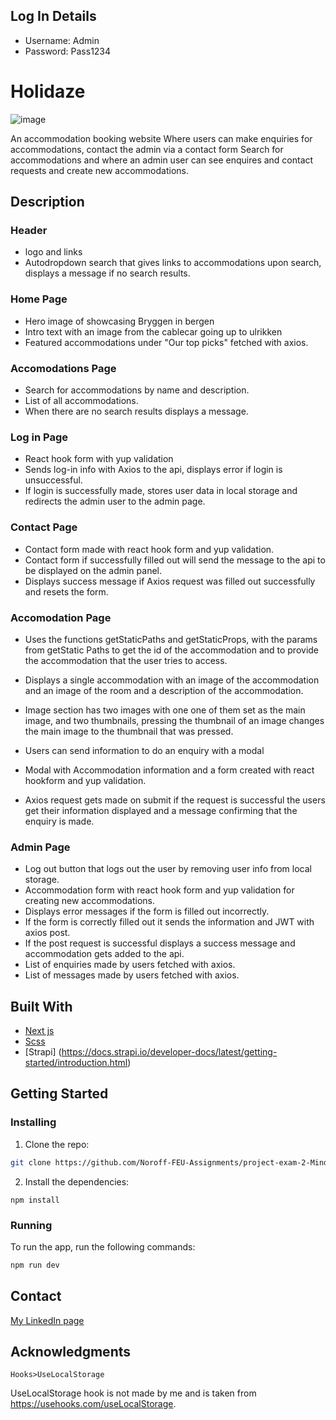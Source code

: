 ## Log In Details

- Username: Admin
- Password: Pass1234

# Holidaze

![image](https://res.cloudinary.com/dmypm1x6b/image/upload/v1654120953/holidaze_zo7txe.jpg)

An accommodation booking website Where users can make enquiries for accommodations, contact the admin via a contact form
Search for accommodations and where an admin user can see enquires and contact requests and create new accommodations.

## Description

### Header

- logo and links
- Autodropdown search that gives links to accommodations upon search, displays a message if no search results.

### Home Page

- Hero image of showcasing Bryggen in bergen
- Intro text with an image from the cablecar going up to ulrikken
- Featured accommodations under "Our top picks" fetched with axios.

### Accomodations Page

- Search for accommodations by name and description.
- List of all accommodations.
- When there are no search results displays a message.

### Log in Page

- React hook form with yup validation
- Sends log-in info with Axios to the api, displays error if login is unsuccessful.
- If login is successfully made, stores user data in local storage and redirects the admin user to the admin page.

### Contact Page

- Contact form made with react hook form and yup validation.
- Contact form if successfully filled out will send the message to the api to be displayed on the admin panel.
- Displays success message if Axios request was filled out successfully and resets the form.

### Accomodation Page

- Uses the functions getStaticPaths and getStaticProps, with the params from getStatic Paths to get the id of the accommodation and to provide the accommodation that the user tries to access.

- Displays a single accommodation with an image of the accommodation and an image of the room and a description of the accommodation.

- Image section has two images with one one of them set as the main image, and two thumbnails, pressing the thumbnail of an image changes the main image to the thumbnail that was pressed.

- Users can send information to do an enquiry with a modal

- Modal with Accommodation information and a form created with react hookform and yup validation.

- Axios request gets made on submit if the request is successful the users get their information displayed and a message confirming that the enquiry is made.

### Admin Page

- Log out button that logs out the user by removing user info from local storage.
- Accommodation form with react hook form and yup validation for creating new accommodations.
- Displays error messages if the form is filled out incorrectly.
- If the form is correctly filled out it sends the information and JWT with axios post.
- If the post request is successful displays a success message and accommodation gets added to the api.
- List of enquiries made by users fetched with axios.
- List of messages made by users fetched with axios.

## Built With

- [Next js](https://nextjs.org/)
- [Scss](https://sass-lang.com/)
- [Strapi] (https://docs.strapi.io/developer-docs/latest/getting-started/introduction.html)

## Getting Started

### Installing

1. Clone the repo:

```bash
git clone https://github.com/Noroff-FEU-Assignments/project-exam-2-Mindless-dev.git
```

2. Install the dependencies:

```
npm install
```

### Running

To run the app, run the following commands:

```bash
npm run dev
```

## Contact

[My LinkedIn page](https://www.linkedin.com/in/kenny-holmen-b853b4a1)

## Acknowledgments

```
Hooks>UseLocalStorage

```

UseLocalStorage hook is not made by me and is taken from https://usehooks.com/useLocalStorage.
